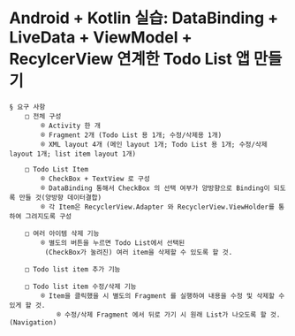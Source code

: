 # Android + Kotlin 실습: DataBinding + LiveData + ViewModel + RecylcerView 연계한 Todo List 앱 만들기

	§ 요구 사항
		□ 전체 구성
			® Activity 한 개 
			® Fragment 2개 (Todo List 용 1개; 수정/삭제용 1개)
			® XML layout 4개 (메인 layout 1개; Todo List 용 1개; 수정/삭제 layout 1개; list item layout 1개)
		
		□ Todo List Item
			® CheckBox + TextView 로 구성
			® DataBinding 통해서 CheckBox 의 선택 여부가 양방향으로 Binding이 되도록 만들 것(양방향 데이터결합)
			® 각 Item은 RecyclerView.Adapter 와 RecyclerView.ViewHolder를 통하여 그려지도록 구성
			
		□ 여러 아이템 삭제 기능
			® 별도의 버튼을 누르면 Todo List에서 선택된
			 (CheckBox가 눌려진) 여러 item을 삭제할 수 있도록 할 것.
			
		□ Todo list item 추가 기능
		
		□ Todo list item 수정/삭제 기능
			® Item을 클릭했을 시 별도의 Fragment 를 실행하여 내용을 수정 및 삭제할 수 있게 할 것.
        		® 수정/삭제 Fragment 에서 뒤로 가기 시 원래 List가 나오도록 할 것.(Navigation)
